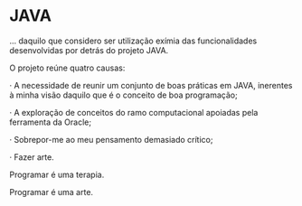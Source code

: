 # JAVA
... daquilo que considero ser utilização exímia das funcionalidades desenvolvidas por detrás do projeto JAVA.



O projeto reúne quatro causas:

 · A necessidade de reunir um conjunto de boas práticas em JAVA, inerentes à minha visão daquilo que é o conceito de boa programação;
 
 · A exploração de conceitos do ramo computacional apoiadas pela ferramenta da Oracle;
 
 · Sobrepor-me ao meu pensamento demasiado crítico;
 
 · Fazer arte.

Programar é uma terapia.

Programar é uma arte.
